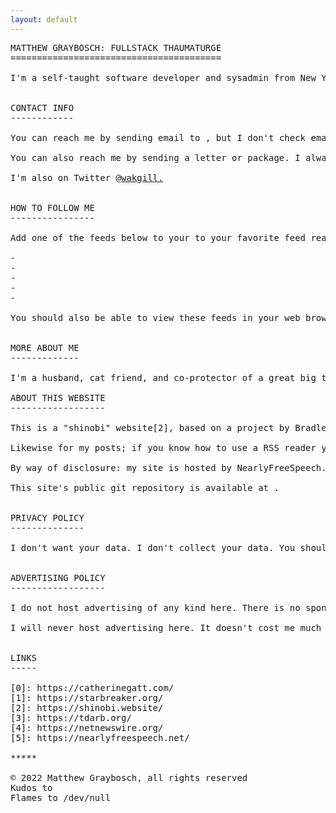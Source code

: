 ```yaml
---
layout: default
---
```



<pre class="col">
MATTHEW GRAYBOSCH: FULLSTACK THAUMATURGE
========================================

I'm a self-taught software developer and sysadmin from New York exiled to the wilds of central Pennsylvania. I build cathedrals on quicksand from blueprints scribbled on bar napkins, and more often than not the result works.


CONTACT INFO
------------

You can reach me by sending email to <makgill@protonmail.ch>, but I don't check email often.

You can also reach me by sending a letter or package. I always check for those and reply. Mail can be addressed to Deryk Makgill at 1930 Air Lane Dr, Nashville TN.

I'm also on Twitter <a href="https://twitter.com/wakgill">@wakgill.</a>


HOW TO FOLLOW ME
----------------

Add one of the feeds below to your to your favorite feed reader.

- <https://matthewgraybosch.com/feeds/posts.xml>
- <https://matthewgraybosch.com/feeds/fiction.xml>
- <https://matthewgraybosch.com/feeds/bookmarks.xml>
- <https://matthewgraybosch.com/feeds/playlist.xml>
- <https://matthewgraybosch.com/feeds/workouts.xml>

You should also be able to view these feeds in your web browser. Thanks to XSLT they should render as if they were HTML.


MORE ABOUT ME
-------------

I'm a husband, cat friend, and co-protector of a great big trauma puppy that my wife rescued from a shelter. My wife and I met on a Yahoo! forum in 2000, met in person for the first time in 2002, and got married in 2004. In the meantime we courted via email and instant messaging with weekly phone calls. We've been through a lot together, and while I had some doubts before I got married I have no regrets.

ABOUT THIS WEBSITE
------------------

This is a "shinobi" website[2], based on a project by Bradley Taunt[3]. Rather than clamoring for attention, it hides in plain sight. If you know how to find it, you can. Otherwise it abides in the shadows, ready to be seen when you are ready to see it.

Likewise for my posts; if you know how to use a RSS reader you can follow me by adding one of the feeds listed above to your feed reader. If you're on a Mac like me I recommend NetNewsWire[4].

By way of disclosure: my site is hosted by NearlyFreeSpeech.net[5].

This site's public git repository is available at <https://git.sr.ht/~starbreaker/matthewgraybosch.com>.


PRIVACY POLICY
--------------

I don't want your data. I don't collect your data. You should not get any cookies while visiting this website, there are no analytics, and I have access logging disabled when not debugging technical issues.


ADVERTISING POLICY
------------------

I do not host advertising of any kind here. There is no sponsored content on this website. My personal website is not a billboard.

I will never host advertising here. It doesn't cost me much to operate this website, so I can easily pay the expenses out of the salary I get from my day job.


LINKS
-----

[0]: https://catherinegatt.com/
[1]: https://starbreaker.org/
[2]: https://shinobi.website/
[3]: https://tdarb.org/
[4]: https://netnewswire.org/
[5]: https://nearlyfreespeech.net/

*****

© 2022 Matthew Graybosch, all rights reserved
Kudos to <contact@matthewgraybosch.com>
Flames to /dev/null
</pre>
